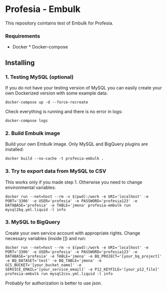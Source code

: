 # Profesia - Embulk

This repository cointains test of Embulk for Profesia.

### Requirements

* Docker
* Docker-compose

## Installing

### 1. Testing MySQL (optional)

If you do not have your testing version of MySQL you can easily create your own Dockerized version with some example data:
```
docker-compose up -d --force-recreate
```

Check everything is running and there is no error in logs:
```
docker-compose logs
```

### 2. Build Embulk image

Build your own Embulk image. Only MySQL and BigQuery plugins are installed:

```
docker build --no-cache -t profesia-embulk .
```

### 3. Try to export data from MySQL to CSV

This works only if you made step 1. Otherwise you need to change environmental variables:
```
docker run --net=host --rm -v $(pwd):/work -e URI='localhost' -e PORT='3306' -e USER='profesia' -e PASSWORD='profesia123' -e DATABASE='profesia' -e TABLE='jmena' profesia-embulk run mysql2bq.yml.liquid -l info
```

### 3. MySQL to BigQuery

Create your own service account with appropriate rights. Change necessary variables (inside []) and run:
```
docker run --net=host --rm -v $(pwd):/work -e URI='localhost' -e PORT='3306' -e USER='profesia' -e PASSWORD='profesia123' -e DATABASE='profesia' -e TABLE='jmena' -e BQ_PROJECT='[your_bq_project]' -e BQ_DATASET='test' -e BQ_TABLE='jmena' -e GCS_BUCKET='[your_bucket_name]' -e SERVICE_EMAIL='[your_service_email]' -e P12_KEYFILE='[your_p12_file]' profesia-embulk run mysql2csv.yml.liquid -l info
```
Probably for authorization is better to use json.